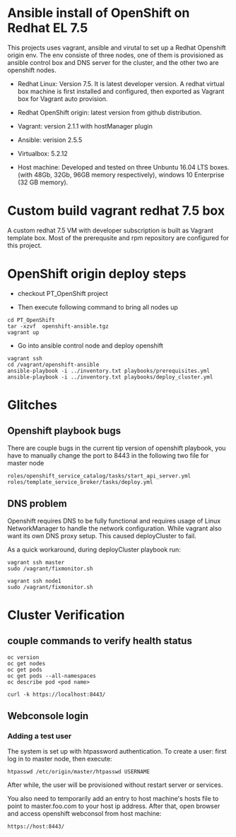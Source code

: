 # Ansible install of OpenShift on Redhat EL 7.5   

This projects uses vagrant, ansible and virutal to set up a Redhat Openshift origin env.
The env consiste of three nodes, one of them is provisioned as ansible control box and DNS server for the cluster,
and the other two are openshift nodes.

* Redhat Linux: Version 7.5. It is latest developer version. 
  A redhat virtual box machine is first installed and configured, then exported as Vagrant box 
  for Vagrant auto provision.

* Redhat OpenShift origin: latest version from github distribution.

* Vagrant: version  2.1.1 with hostManager plugin

* Ansible: verision 2.5.5

* Virtualbox: 5.2.12

* Host machine: Developed and tested on three Unbuntu 16.04 LTS boxes. (with 48Gb, 32Gb, 96GB memory respectively), windows 10 Enterprise (32 GB memory).

# Custom build vagrant redhat 7.5 box

A custom redhat 7.5 VM with developer subscription is built as Vagrant template box.
Most of the prerequsite and rpm repository are configured for this project.

# OpenShift origin deploy steps

* checkout PT_OpenShift project

* Then execute following command to bring all nodes up

```
cd PT_OpenShift
tar -xzvf  openshift-ansible.tgz
vagrant up
```
* Go into ansible control node and deploy openshift

```
vagrant ssh 
cd /vagrant/openshift-ansible
ansible-playbook -i ../inventory.txt playbooks/prerequisites.yml 
ansible-playbook -i ../inventory.txt playbooks/deploy_cluster.yml 
```


# Glitches

## Openshift playbook bugs
There are couple bugs in the current tip version of openshift playbook, you have
to manually change the port to 8443 in the following two file for master node

```
roles/openshift_service_catalog/tasks/start_api_server.yml
roles/template_service_broker/tasks/deploy.yml
```

## DNS problem
Openshift requires DNS to be fully functional and requires usage of Linux NetworkManager to handle the network configuration.
While vagrant also want its own DNS proxy setup. This caused deployCluster to fail. 

As a quick workaround, during deployCluster playbook run:
```
vagrant ssh master
sudo /vagrant/fixmonitor.sh

vagrant ssh node1
sudo /vagrant/fixmonitor.sh

```
# Cluster Verification

## couple commands to verify health status
```
oc version
oc get nodes
oc get pods 
oc get pods --all-namespaces
oc describe pod <pod name>

curl -k https://localhost:8443/

```
## Webconsole login

### Adding a test user

The system is set up with htpassword authentication. To create a user:
first log in to master node, then execute:
```
htpasswd /etc/origin/master/htpasswd USERNAME
```
After while, the user will be provisioned without restart server or services.

You also need to temporarily add an entry to host machine's hosts file to point to master.foo.com to your host ip address.
After that, open browser and access openshift webconsol from host machine:

```
https://host:8443/
```

